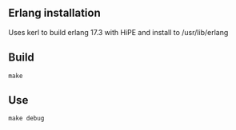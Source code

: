## Erlang installation

Uses kerl to build erlang 17.3 with HiPE and install to /usr/lib/erlang

## Build

    make

## Use

    make debug
    